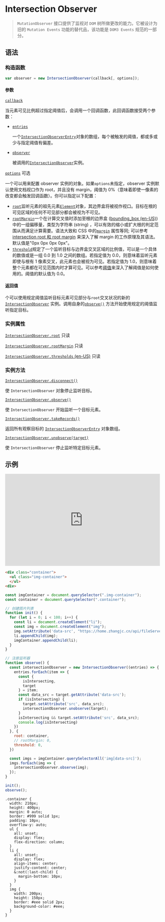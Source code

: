 # Intersection Observer

> `MutationObserver` 接口提供了监视对 `DOM` 树所做更改的能力。它被设计为旧的 `Mutation Events` 功能的替代品，该功能是 `DOM3 Events` 规范的一部分。

## 语法

### 构造函数

``` js
var observer = new IntersectionObserver(callback[, options]);
```

#### 参数

[`callback`](https://developer.mozilla.org/zh-CN/docs/Web/API/IntersectionObserver/IntersectionObserver#callback)

当元素可见比例超过指定阈值后，会调用一个回调函数，此回调函数接受两个参数：

- [`entries`](https://developer.mozilla.org/zh-CN/docs/Web/API/IntersectionObserver/IntersectionObserver#entries)

  一个[`IntersectionObserverEntry`](https://developer.mozilla.org/zh-CN/docs/Web/API/IntersectionObserverEntry)对象的数组，每个被触发的阈值，都或多或少与指定阈值有偏差。

- [`observer`](https://developer.mozilla.org/zh-CN/docs/Web/API/IntersectionObserver/IntersectionObserver#observer)

  被调用的[`IntersectionObserver`](https://developer.mozilla.org/zh-CN/docs/Web/API/IntersectionObserver)实例。

[`options`](https://developer.mozilla.org/zh-CN/docs/Web/API/IntersectionObserver/IntersectionObserver#options) 可选

一个可以用来配置 observer 实例的对象。如果`options`未指定，observer 实例默认使用文档视口作为 root，并且没有 margin，阈值为 0%（意味着即使一像素的改变都会触发回调函数）。你可以指定以下配置：

- [`root`](https://developer.mozilla.org/zh-CN/docs/Web/API/IntersectionObserver/IntersectionObserver#root)监听元素的祖先元素[`Element`](https://developer.mozilla.org/zh-CN/docs/Web/API/Element)对象，其边界盒将被视作视口。目标在根的可见区域的任何不可见部分都会被视为不可见。
- [`rootMargin`](https://developer.mozilla.org/zh-CN/docs/Web/API/IntersectionObserver/IntersectionObserver#rootmargin)一个在计算交叉值时添加至根的边界盒 ([bounding_box (en-US)](https://developer.mozilla.org/en-US/docs/Glossary/Bounding_box)) 中的一组偏移量，类型为字符串 (string) ，可以有效的缩小或扩大根的判定范围从而满足计算需要。语法大致和 CSS 中的[`margin`](https://developer.mozilla.org/zh-CN/docs/Web/CSS/margin) 属性等同; 可以参考 [intersection root 和 root margin](https://developer.mozilla.org/zh-CN/docs/Web/API/Intersection_Observer_API#the_intersection_root_and_root_margin) 来深入了解 margin 的工作原理及其语法。默认值是"0px 0px 0px 0px"。
- [`threshold`](https://developer.mozilla.org/zh-CN/docs/Web/API/IntersectionObserver/IntersectionObserver#threshold)规定了一个监听目标与边界盒交叉区域的比例值，可以是一个具体的数值或是一组 0.0 到 1.0 之间的数组。若指定值为 0.0，则意味着监听元素即使与根有 1 像素交叉，此元素也会被视为可见。若指定值为 1.0，则意味着整个元素都在可见范围内时才算可见。可以参考[阈值](https://developer.mozilla.org/zh-CN/docs/Web/API/Intersection_Observer_API#thresholds)来深入了解阈值是如何使用的。阈值的默认值为 0.0。

#### 返回值

个可以使用规定阈值监听目标元素可见部分与`root`交叉状况的新的[`IntersectionObserver`](https://developer.mozilla.org/zh-CN/docs/Web/API/IntersectionObserver) 实例。调用自身的[`observe()`](https://developer.mozilla.org/zh-CN/docs/Web/API/IntersectionObserver/observe) 方法开始使用规定的阈值监听指定目标。

### 实例属性

[`IntersectionObserver.root`](https://developer.mozilla.org/zh-CN/docs/Web/API/IntersectionObserver/root) 只读

[`IntersectionObserver.rootMargin`](https://developer.mozilla.org/zh-CN/docs/Web/API/IntersectionObserver/rootMargin) 只读

[`IntersectionObserver.thresholds` (en-US)](https://developer.mozilla.org/en-US/docs/Web/API/IntersectionObserver/thresholds) 只读

### 实例方法

[`IntersectionObserver.disconnect()`](https://developer.mozilla.org/zh-CN/docs/Web/API/IntersectionObserver/disconnect)

使 `IntersectionObserver` 对象停止监听目标。

[`IntersectionObserver.observe()`](https://developer.mozilla.org/zh-CN/docs/Web/API/IntersectionObserver/observe)

使 `IntersectionObserver` 开始监听一个目标元素。

[`IntersectionObserver.takeRecords()`](https://developer.mozilla.org/zh-CN/docs/Web/API/IntersectionObserver/takeRecords)

返回所有观察目标的 [`IntersectionObserverEntry`](https://developer.mozilla.org/zh-CN/docs/Web/API/IntersectionObserverEntry) 对象数组。

[`IntersectionObserver.unobserve(target)`](https://developer.mozilla.org/zh-CN/docs/Web/API/IntersectionObserver/unobserve)

使 `IntersectionObserver` 停止监听特定目标元素。

## 示例

<iframe height="300" style="width: 100%;" scrolling="no" title="IntersectionObserver" src="https://codepen.io/zhangjichengcc/embed/qBwwVGK?default-tab=js%2Cresult" frameborder="no" loading="lazy" allowtransparency="true" allowfullscreen="true">
  See the Pen <a href="https://codepen.io/zhangjichengcc/pen/qBwwVGK">
  IntersectionObserver</a> by zhangjicheng (<a href="https://codepen.io/zhangjichengcc">@zhangjichengcc</a>)
  on <a href="https://codepen.io">CodePen</a>.
</iframe>

``` html
<div class="container">
  <ul class="img-container">
  </ul>
<div>
```

``` js
const imgContainer = document.querySelector(".img-container");
const container = document.querySelector(".container");

// 创建图片列表
function init() {
  for (let i = 0; i < 100; i++) {
    const li = document.createElement("li");
    const img = document.createElement("img");
    img.setAttribute('data-src', "https://home.zhangjc.cn/api/fileServer/20230611/WechatIMG63_1686417477299.jpeg");
    li.appendChild(img);
    imgContainer.appendChild(li);
  }
}

// 注册监听器
function observe() {
  const intersectionObserver = new IntersectionObserver((entries) => {
    entries.forEach(item => {
      const { 
        isIntersecting,
        target
      } = item;
      const data_src = target.getAttribute('data-src');
      if (isIntersecting) {
        target.setAttribute('src', data_src);
        intersectionObserver.unobserve(target);
      }
      isIntersecting && target.setAttribute('src', data_src);
      console.log(isIntersecting)
    })
  }, {
    root: container,
    // rootMargin: 0,
    threshold: 0,
  })

  const imgs = imgContainer.querySelectorAll('img[data-src]');
  imgs.forEach(img => {
    intersectionObserver.observe(img);
  });
}

init();
observe();
```

``` less
.container {
  width: 210px;
  height: 400px;
  margin: 0 auto;
  border: #999 solid 1px;
  padding: 10px;
  overflow-y: auto;
  ul {
    all: unset;
    display: flex;
    flex-direction: column;
  }
  li {
    all: unset;
    display: flex;
    align-items: center;
    justify-content: center;
    &:not(:last-child) {
      margin-bottom: 10px;
    }
  }
  img {
    width: 200px;
    height: 150px;
    border: #eee solid 2px;
    background-color: #eee;
  }
}
```
